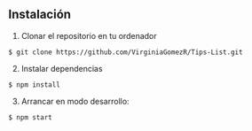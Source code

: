 ## Instalación

1. Clonar el repositorio en tu ordenador

```
$ git clone https://github.com/VirginiaGomezR/Tips-List.git
```

2. Instalar dependencias

```
$ npm install
```

3. Arrancar en modo desarrollo:

```
$ npm start
```
